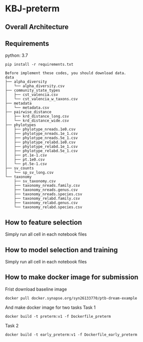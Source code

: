 # KBJ-preterm

## Overall Architecture

## Requirements
python: 3.7
```
pip install -r requirements.txt
```
```
Before implement these codes, you should download data. 
data
├── alpha_diversity
│   └── alpha_diversity.csv
├── community_state_types
│   ├── cst_valencia.csv
│   └── cst_valencia_w_taxons.csv
├── metadata
│   └── metadata.csv
├── pairwise_distance
│   ├── krd_distance_long.csv
│   └── krd_distance_wide.csv
├── phylotypes
│   ├── phylotype_nreads.1e0.csv
│   ├── phylotype_nreads.1e_1.csv
│   ├── phylotype_nreads.5e_1.csv
│   ├── phylotype_relabd.1e0.csv
│   ├── phylotype_relabd.1e_1.csv
│   ├── phylotype_relabd.5e_1.csv
│   ├── pt.1e-1.csv
│   ├── pt.1e0.csv
│   └── pt.5e-1.csv
├── sv_counts
│   └── sp_sv_long.csv
└── taxonomy
    ├── sv_taxonomy.csv
    ├── taxonomy_nreads.family.csv
    ├── taxonomy_nreads.genus.csv
    ├── taxonomy_nreads.species.csv
    ├── taxonomy_relabd.family.csv
    ├── taxonomy_relabd.genus.csv
    └── taxonomy_relabd.species.csv
```
## How to feature selection
Simply run all cell in each notebook files

## How to model selection and training
Simply run all cell in each notebook files

## How to make docker image for submission
Frist download baseline image
```
docker pull docker.synapse.org/syn26133770/ptb-dream-example
```
And make docker image for two tasks
Task 1
```
docker build -t preterm:v1 -f Dockerfile_preterm
```
Task 2
```
docker build -t early_preterm:v1 -f Dockerfile_early_preterm
```
